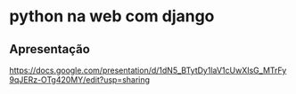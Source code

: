 # python na web com django

## Apresentação

https://docs.google.com/presentation/d/1dN5_BTytDy1laV1cUwXIsG_MTrFy9qJERz-OTg420MY/edit?usp=sharing